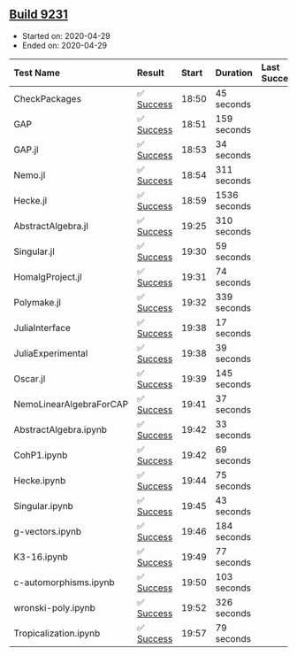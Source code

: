 ## [Build 9231](https://oscarci.mathematik.uni-kl.de/job/oscar/9231/)

* Started on: 2020-04-29
* Ended on: 2020-04-29

| Test Name    | Result | Start | Duration | Last Success | First Failure |
|:-------------|:-------|:------|:---------|:-------------|:--------------|
| CheckPackages | ✅ [Success](https://oscarci.mathematik.uni-kl.de/job/oscar/9231/artifact/logs/build-9231/CheckPackages.log) | 18:50 | 45 seconds |  |  |
| GAP | ✅ [Success](https://oscarci.mathematik.uni-kl.de/job/oscar/9231/artifact/logs/build-9231/GAP.log) | 18:51 | 159 seconds |  |  |
| GAP.jl | ✅ [Success](https://oscarci.mathematik.uni-kl.de/job/oscar/9231/artifact/logs/build-9231/GAP.jl.log) | 18:53 | 34 seconds |  |  |
| Nemo.jl | ✅ [Success](https://oscarci.mathematik.uni-kl.de/job/oscar/9231/artifact/logs/build-9231/Nemo.jl.log) | 18:54 | 311 seconds |  |  |
| Hecke.jl | ✅ [Success](https://oscarci.mathematik.uni-kl.de/job/oscar/9231/artifact/logs/build-9231/Hecke.jl.log) | 18:59 | 1536 seconds |  |  |
| AbstractAlgebra.jl | ✅ [Success](https://oscarci.mathematik.uni-kl.de/job/oscar/9231/artifact/logs/build-9231/AbstractAlgebra.jl.log) | 19:25 | 310 seconds |  |  |
| Singular.jl | ✅ [Success](https://oscarci.mathematik.uni-kl.de/job/oscar/9231/artifact/logs/build-9231/Singular.jl.log) | 19:30 | 59 seconds |  |  |
| HomalgProject.jl | ✅ [Success](https://oscarci.mathematik.uni-kl.de/job/oscar/9231/artifact/logs/build-9231/HomalgProject.jl.log) | 19:31 | 74 seconds |  |  |
| Polymake.jl | ✅ [Success](https://oscarci.mathematik.uni-kl.de/job/oscar/9231/artifact/logs/build-9231/Polymake.jl.log) | 19:32 | 339 seconds |  |  |
| JuliaInterface | ✅ [Success](https://oscarci.mathematik.uni-kl.de/job/oscar/9231/artifact/logs/build-9231/JuliaInterface.log) | 19:38 | 17 seconds |  |  |
| JuliaExperimental | ✅ [Success](https://oscarci.mathematik.uni-kl.de/job/oscar/9231/artifact/logs/build-9231/JuliaExperimental.log) | 19:38 | 39 seconds |  |  |
| Oscar.jl | ✅ [Success](https://oscarci.mathematik.uni-kl.de/job/oscar/9231/artifact/logs/build-9231/Oscar.jl.log) | 19:39 | 145 seconds |  |  |
| NemoLinearAlgebraForCAP | ✅ [Success](https://oscarci.mathematik.uni-kl.de/job/oscar/9231/artifact/logs/build-9231/NemoLinearAlgebraForCAP.log) | 19:41 | 37 seconds |  |  |
| AbstractAlgebra.ipynb | ✅ [Success](https://oscarci.mathematik.uni-kl.de/job/oscar/9231/artifact/logs/build-9231/AbstractAlgebra.ipynb.log) | 19:42 | 33 seconds |  |  |
| CohP1.ipynb | ✅ [Success](https://oscarci.mathematik.uni-kl.de/job/oscar/9231/artifact/logs/build-9231/CohP1.ipynb.log) | 19:42 | 69 seconds |  |  |
| Hecke.ipynb | ✅ [Success](https://oscarci.mathematik.uni-kl.de/job/oscar/9231/artifact/logs/build-9231/Hecke.ipynb.log) | 19:44 | 75 seconds |  |  |
| Singular.ipynb | ✅ [Success](https://oscarci.mathematik.uni-kl.de/job/oscar/9231/artifact/logs/build-9231/Singular.ipynb.log) | 19:45 | 43 seconds |  |  |
| g-vectors.ipynb | ✅ [Success](https://oscarci.mathematik.uni-kl.de/job/oscar/9231/artifact/logs/build-9231/g-vectors.ipynb.log) | 19:46 | 184 seconds |  |  |
| K3-16.ipynb | ✅ [Success](https://oscarci.mathematik.uni-kl.de/job/oscar/9231/artifact/logs/build-9231/K3-16.ipynb.log) | 19:49 | 77 seconds |  |  |
| c-automorphisms.ipynb | ✅ [Success](https://oscarci.mathematik.uni-kl.de/job/oscar/9231/artifact/logs/build-9231/c-automorphisms.ipynb.log) | 19:50 | 103 seconds |  |  |
| wronski-poly.ipynb | ✅ [Success](https://oscarci.mathematik.uni-kl.de/job/oscar/9231/artifact/logs/build-9231/wronski-poly.ipynb.log) | 19:52 | 326 seconds |  |  |
| Tropicalization.ipynb | ✅ [Success](https://oscarci.mathematik.uni-kl.de/job/oscar/9231/artifact/logs/build-9231/Tropicalization.ipynb.log) | 19:57 | 79 seconds |  |  |
